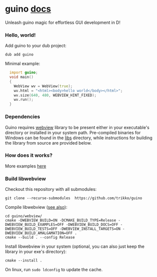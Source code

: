 # guino [docs](https://guino.dpldocs.info/guino.html)

Unleash guino magic for effortless GUI development in D!

### Hello, world!

Add guino to your dub project:
```
dub add guino
```

Minimal example:

```d
  import guino;
  void main()
  {
    WebView wv = WebView(true);
    wv.html = "<html><body>hello world</body></html>";
    wv.size(640, 480, WEBVIEW_HINT_FIXED);
    wv.run();
  }
```

### Dependencies
Guino requires [webview](https://github.com/webview/webview) library to be present either in your executable's directory or installed in your system path. Pre-compiled binaries for Windows can be found in the [libs](https://github.com/trikko/guino/tree/main/libs) directory, while instructions for building the library from source are provided below.

### How does it works?
More examples [here](https://github.com/trikko/guino/tree/main/examples)

### Build libwebview

Checkout this repository with all submodules:
```
git clone --recurse-submodules  https://github.com/trikko/guino
```

Compile libwebview ([see also](https://github.com/webview/webview)):
```
cd guino/webview/
cmake -DWEBVIEW_BUILD=ON -DCMAKE_BUILD_TYPE=Release -DWEBVIEW_BUILD_EXAMPLES=OFF -DWEBVIEW_BUILD_DOCS=OFF -DWEBVIEW_BUILD_TESTS=OFF -DWEBVIEW_INSTALL_TARGETS=ON -DWEBVIEW_BUILD_AMALGAMATION=OFF .
cmake --build . --config Release
```

Install libwebview in your system (optional, you can also just keep the library in your exe's directory):
```
cmake --install .
```

On linux, run `sudo ldconfig` to update the cache.
